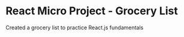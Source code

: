 # React Micro Project - Grocery List

Created a grocery list to practice React.js fundamentals

![]()
